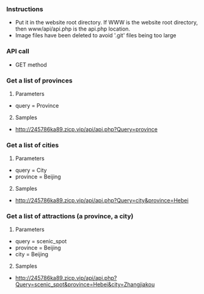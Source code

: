 ### Instructions
- Put it in the website root directory. If WWW is the website root directory, then www/api/api.php is the api.php location.
- Image files have been deleted to avoid '.git' files being too large
### API call
- GET method
### Get a list of provinces
1. Parameters
- query = Province
2. Samples
- http://245786ka89.zicp.vip/api/api.php?Query=province
### Get a list of cities
1. Parameters
- query = City
- province = Beijing
2. Samples
- http://245786ka89.zicp.vip/api/api.php?Query=city&province=Hebei
### Get a list of attractions (a province, a city)
1. Parameters
- query = scenic_spot
- province = Beijing
- city = Beijing
2. Samples
- http://245786ka89.zicp.vip/api/api.php?Query=scenic_spot&province=Hebei&city=Zhangjiakou
